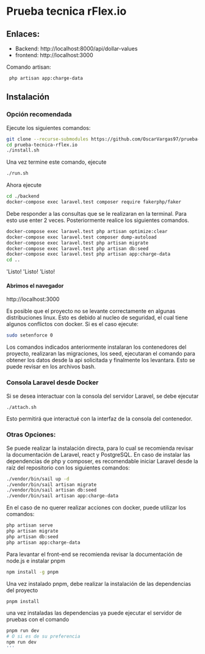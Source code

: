 # Prueba tecnica rFlex.io

## Enlaces:

- Backend: http://localhost:8000/api/dollar-values
- frontend: http://localhost:3000

Comando artisan:
```shell
 php artisan app:charge-data
```

## Instalación
### Opción recomendada

Ejecute los siguientes comandos:

```bash
git clone --recurse-submodules https://github.com/OscarVargas97/prueba-tecnica-rflex.io.git
cd prueba-tecnica-rflex.io
./install.sh
```
Una vez termine este comando, ejecute
```bash
./run.sh
```
Ahora ejecute
```bash
cd ./backend
docker-compose exec laravel.test composer require fakerphp/faker
```
Debe responder a las consultas que se le realizaran en la  terminal. Para esto use enter 2 veces. Posteriormente realice los siguientes comandos.
```bash
docker-compose exec laravel.test php artisan optimize:clear
docker-compose exec laravel.test composer dump-autoload
docker-compose exec laravel.test php artisan migrate
docker-compose exec laravel.test php artisan db:seed
docker-compose exec laravel.test php artisan app:charge-data
cd ..
```

'Listo!
'Listo!
'Listo!
#### Abrimos el navegador
http://localhost:3000

Es posible que el proyecto no se levante correctamente en algunas distribuciones linux. Esto es debido al nucleo de seguridad, el cual tiene algunos conflictos con docker. Si es el caso ejecute:
```bash
sudo setenforce 0
```

Los comandos indicados anteriormente instalaran los contenedores del proyecto, realizaran las migraciones, los seed, ejecutaran el comando para obtener los datos desde la api solicitada y finalmente los levantara.
Esto se puede revisar en los archivos bash.

### Consola Laravel desde Docker 
Si se desea interactuar con la consola del servidor Laravel, se debe ejecutar
```bash
./attach.sh
```
Esto permitirá que interactué con la interfaz de la consola del contenedor.

### Otras Opciones:

Se puede realizar la instalación directa, para lo cual se recomienda revisar la documentación de Laravel, react y PostgreSQL.
En caso de instalar las dependencias de php y composer, es recomendable iniciar Laravel desde la raíz del repositorio con los siguientes comandos:

```bash
./vendor/bin/sail up -d
./vendor/bin/sail artisan migrate
./vendor/bin/sail artisan db:seed
./vendor/bin/sail artisan app:charge-data
```
En el caso de no querer realizar acciones con docker, puede utilizar los comandos:
```bash
php artisan serve
php artisan migrate
php artisan db:seed
php artisan app:charge-data
```
Para levantar el front-end se recomienda revisar la documentación de node.js e instalar pnpm
```bash
npm install -g pnpm
```
Una vez instalado pnpm, debe realizar la instalación de las dependencias del proyecto
```bash
pnpm install
```
una vez instaladas las dependencias ya puede ejecutar el servidor de pruebas con el comando
```bash
pnpm run dev
# O si es de su preferencia
npm run dev
'''